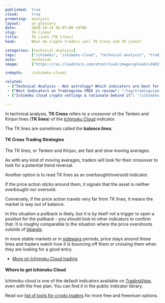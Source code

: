 ```yaml
---
published:  true
cloud:      true
promoting:  analysis
layout:     at-glossary
date:       2020-10-14 05:07:00 +0700
slug:       tk-lines/
title:      TK Lines (TK Cross)
hook:       What do crypto traders call TK Cross and TK Lines?

categories: [technical-analysis]
tags:       ["ichimoku", "ichimoku-cloud", "technical-analysis", "tradingview", "bitfinex"]
note:       technical
image:      ["https://res.cloudinary.com/atnetcloud/image/upload/v1602742868/pexels-henry-_-co-2517210_olyicp.jpg"]

indepth:    /ichimoku-cloud/

related:
 - {"Technical Analysis - Not astrology? Which indicators are best for crypto trading": "/technical-analysis/"}
 - {"Best Indicators on Tradingview FREE in review": "/tag/tradingview-script-review/"}
 - {"Ichimoku cloud crypto settings & rationale behind it": "/ichimoku-cloud/"}

---
```


In technical analysis, **TK Cross** refers to a crossover of the Tenken and Kinjun lines (**TK lines**) of the [Ichimoku Cloud](/glossary/ichimoku/) indicator.

The TK lines are sometimes called the **balance lines**.

#### TK Cross Trading Strategies

The TK lines, or Tenken and Kinjun, are fast and slow moving averages.

As with any kind of moving averages, traders will look for their crossover to look for a potential trend reversal.

Another option is to read TK lines as an overbought/oversold indicator.

If the price action sticks around them, it signals that the asset is neither overbought nor oversold.

Conversely, if the price action travels very far from TK lines, it means the market is way out of balance.

In this situation a pullback is likely, but it is by itself not a trigger to open a position for the pullback - you should look to other indicators to confirm that. It is roughly comparable to the situation where the price overshoots outside of [bbands](/glossary/bbands/).

In more stable markets or in [sideways](/glossary/sideways/) periods, price stays around these lines and traders watch how it is bouncing off them or crossing them when they are looking for a good entry.

* [More on Ichimoku Cloud trading](/ichimoku-cloud/)

#### Where to get Ichimoku Cloud

Ichimoku cloud is one of the default indicators available on [TradingView](http://bit.ly/at-tvd-eth), even with the free plan. You can find it in the public indicator library.

Read our [list of tools for crypto traders](/tools/) for more free and freemium options.
